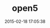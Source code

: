 ---
layout: post
title:  "open5"
repo:   "ujihisa/open5"
date:   2015-02-18 17:05:38
gemurl: https://github.com/ujihisa/open5
---